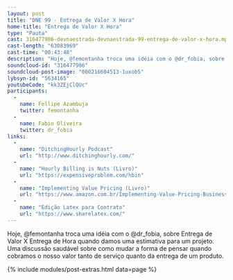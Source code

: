 ```yaml
---
layout: post
title: "DNE 99 - Entrega de Valor X Hora"
home-title: "Entrega de Valor X Hora"
type: "Pauta"
cast: 316477986-devnaestrada-devnaestrada-99-entrega-de-valor-x-hora.mp3
cast-length: "63083969"
cast-time: "00:43:48"
description: "Hoje, @femontanha troca uma idéia com o @dr_fobia, sobre Entrega de Valor X Entrega de Hora quando damos uma estimativa para um projeto. Uma discussão saudável sobre como mudar a forma de pensar quando cobramos o nosso valor tanto de serviço quanto da entrega de um produto."
soundcloud-id: "316477986"
soundcloud-post-image: "000216604513-1uxob5"
lybsyn-id: "5634165"
youtubeCode: "kk3ZEjClQUc"
participants:
  -
    name: Fellipe Azambuja
    twitter: femontanha
  -
    name: Fabio Oliveira
    twitter: dr_fobia
links:
  -
    name: "DitchingHourly Podcast"
    url: "http://www.ditchinghourly.com/"
  -
    name: "Hourly Billing is Nuts (Livro)"
    url: "https://expensiveproblem.com/hbin"
  -
    name: "Implementing Value Pricing (Livro)"
    url: "https://www.amazon.com.br/Implementing-Value-Pricing-Business-Professional-ebook/dp/B004GEB9UG/ref=sr_1_2?ie=UTF8&qid=1491353391&sr=8-2&keywords=Ronald+baker"
  -
    name: "Edição Latex para Contrato"
    url: "https://www.sharelatex.com/"
---
```


Hoje, @femontanha troca uma idéia com o @dr_fobia, sobre Entrega de Valor X Entrega de Hora quando damos uma estimativa para um projeto. Uma discussão saudável sobre como mudar a forma de pensar quando cobramos o nosso valor tanto de serviço quanto da entrega de um produto.

{% include modules/post-extras.html data=page %}
